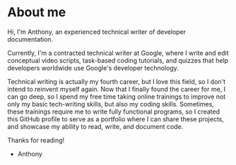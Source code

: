 # About me

Hi, I'm Anthony, an experienced technical writer of developer documentation.

Currently, I'm a contracted technical writer at Google, where I write and edit conceptual video scripts, task-based coding tutorials,  and quizzes that help developers worldwide use Google's developer technology.

Technical writing is actually my fourth career, but I love this field, so I don't intend to reinvent myself again. Now that I finally found the career for me, I can go deep, so I spend my free time taking online trainings to improve not only my basic tech-writing skills, but also my coding skills. Sometimes, these trainings require me to write fully functional programs, so I created this GitHub profile to serve as a portfolio where I can share these projects, and showcase my ability to read, write, and document code.

Thanks for reading!

- Anthony
